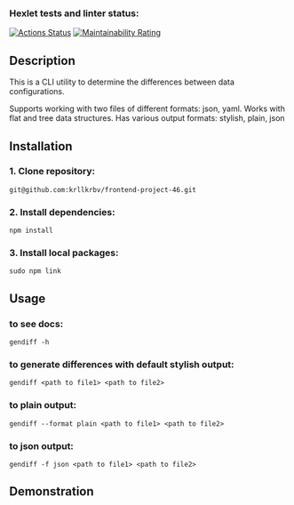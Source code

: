 ### Hexlet tests and linter status:
[![Actions Status](https://github.com/krllkrbv/frontend-project-46/actions/workflows/hexlet-check.yml/badge.svg)](https://github.com/krllkrbv/frontend-project-46/actions)
[![Maintainability Rating](https://sonarcloud.io/api/project_badges/measure?project=krllkrbv_frontend-project-46&metric=sqale_rating)](https://sonarcloud.io/summary/new_code?id=krllkrbv_frontend-project-46)

## Description

This is a CLI utility to determine the differences between data configurations.

Supports working with two files of different formats: json, yaml.
Works with flat and tree data structures.
Has various output formats: stylish, plain, json

## Installation

### 1. Clone repository:
    git@github.com:krllkrbv/frontend-project-46.git
### 2. Install dependencies:
    npm install
### 3. Install local packages:
    sudo npm link
    
## Usage

### to see docs:
    gendiff -h  

### to generate differences with default stylish output:
    gendiff <path to file1> <path to file2>

### to plain output:
    gendiff --format plain <path to file1> <path to file2> 

### to json output:
    gendiff -f json <path to file1> <path to file2> 
    
## Demonstration

